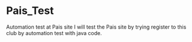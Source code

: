 # Pais_Test
Automation test at Pais site
I will test the Pais site by trying register to this club by automation test with java code.
